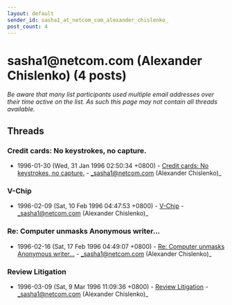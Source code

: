 ```yaml
---
layout: default
sender_id: sasha1_at_netcom_com_alexander_chislenko_
post_count: 4
---
```


# sasha1<span>@</span>netcom.com (Alexander Chislenko) (4 posts)

_Be aware that many list participants used multiple email addresses over their time active on the list. As such this page may not contain all threads available._

## Threads

### Credit cards: No keystrokes, no capture.
+ 1996-01-30 (Wed, 31 Jan 1996 02:50:34 +0800) - [Credit cards: No keystrokes, no capture.](/archive/1996/01/ca6aaa250f8882e1675ad8f34a3afbcc83ef040fabf96687fef8ffc9722ef9c5) - _sasha1@netcom.com (Alexander Chislenko)_

### V-Chip
+ 1996-02-09 (Sat, 10 Feb 1996 04:47:53 +0800) - [V-Chip](/archive/1996/02/dcb1d59935dd4aca87d591f5123f4b5ffd7ada9e2109a6ab2e16038bae0107fd) - _sasha1@netcom.com (Alexander Chislenko)_

### Re:  Computer unmasks Anonymous writer...
+ 1996-02-16 (Sat, 17 Feb 1996 04:49:07 +0800) - [Re:  Computer unmasks Anonymous writer...](/archive/1996/02/4fe2d1d566ac06ec9d59fd1174c38e0614ed7ed664cc8066e85580a86734d923) - _sasha1@netcom.com (Alexander Chislenko)_

### Review Litigation
+ 1996-03-09 (Sat, 9 Mar 1996 11:09:36 +0800) - [Review Litigation](/archive/1996/03/f488eda8073fe95aed40e8e482ae99f79fbd2d0d9a9e843ca129d5f208c5a2ce) - _sasha1@netcom.com (Alexander Chislenko)_

